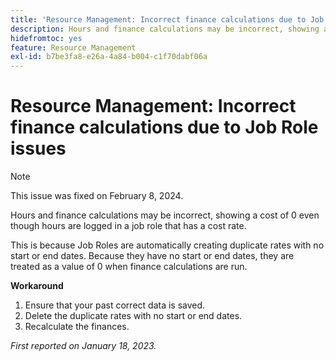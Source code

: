 ```yaml
---
title: 'Resource Management: Incorrect finance calculations due to Job Role issues'
description: Hours and finance calculations may be incorrect, showing a cost of 0 even though hours are logged in a job role that has a cost rate.
hidefromtoc: yes
feature: Resource Management
exl-id: b7be3fa8-e26a-4a84-b004-c1f70dabf06a
---
```

# Resource Management: Incorrect finance calculations due to Job Role issues

>[!NOTE]
>
>This issue was fixed on February 8, 2024.

Hours and finance calculations may be incorrect, showing a cost of 0 even though hours are logged in a job role that has a cost rate. 

This is because Job Roles are automatically creating duplicate rates with no start or end dates. Because they have no start or end dates, they are treated as a value of 0 when finance calculations are run.

**Workaround**

1. Ensure that your past correct data is saved.
1. Delete the duplicate rates with no start or end dates.
1. Recalculate the finances.

_First reported on January 18, 2023._

